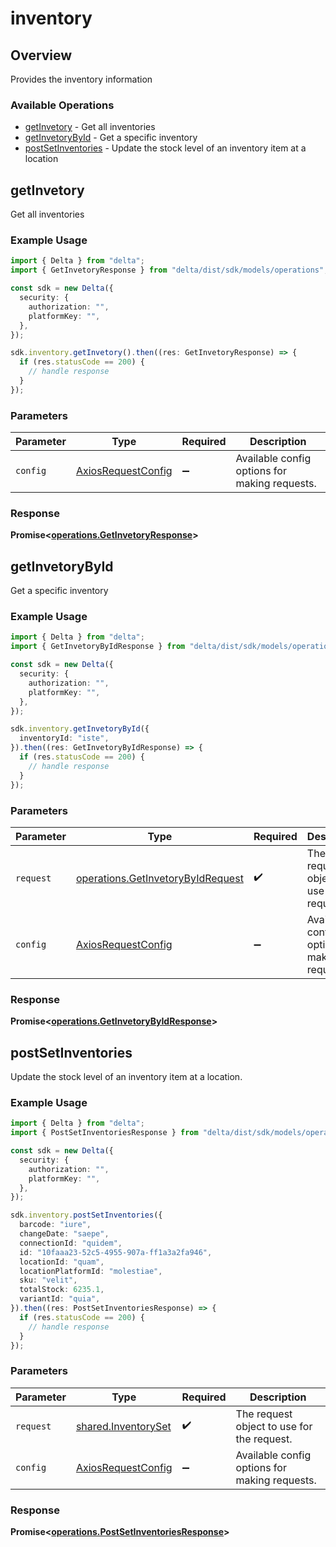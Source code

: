# inventory

## Overview

Provides the inventory information

### Available Operations

* [getInvetory](#getinvetory) - Get all inventories
* [getInvetoryById](#getinvetorybyid) - Get a specific inventory
* [postSetInventories](#postsetinventories) - Update the stock level of an inventory item at a location

## getInvetory

Get all inventories

### Example Usage

```typescript
import { Delta } from "delta";
import { GetInvetoryResponse } from "delta/dist/sdk/models/operations";

const sdk = new Delta({
  security: {
    authorization: "",
    platformKey: "",
  },
});

sdk.inventory.getInvetory().then((res: GetInvetoryResponse) => {
  if (res.statusCode == 200) {
    // handle response
  }
});
```

### Parameters

| Parameter                                                    | Type                                                         | Required                                                     | Description                                                  |
| ------------------------------------------------------------ | ------------------------------------------------------------ | ------------------------------------------------------------ | ------------------------------------------------------------ |
| `config`                                                     | [AxiosRequestConfig](https://axios-http.com/docs/req_config) | :heavy_minus_sign:                                           | Available config options for making requests.                |


### Response

**Promise<[operations.GetInvetoryResponse](../../models/operations/getinvetoryresponse.md)>**


## getInvetoryById

Get a specific inventory

### Example Usage

```typescript
import { Delta } from "delta";
import { GetInvetoryByIdResponse } from "delta/dist/sdk/models/operations";

const sdk = new Delta({
  security: {
    authorization: "",
    platformKey: "",
  },
});

sdk.inventory.getInvetoryById({
  inventoryId: "iste",
}).then((res: GetInvetoryByIdResponse) => {
  if (res.statusCode == 200) {
    // handle response
  }
});
```

### Parameters

| Parameter                                                                              | Type                                                                                   | Required                                                                               | Description                                                                            |
| -------------------------------------------------------------------------------------- | -------------------------------------------------------------------------------------- | -------------------------------------------------------------------------------------- | -------------------------------------------------------------------------------------- |
| `request`                                                                              | [operations.GetInvetoryByIdRequest](../../models/operations/getinvetorybyidrequest.md) | :heavy_check_mark:                                                                     | The request object to use for the request.                                             |
| `config`                                                                               | [AxiosRequestConfig](https://axios-http.com/docs/req_config)                           | :heavy_minus_sign:                                                                     | Available config options for making requests.                                          |


### Response

**Promise<[operations.GetInvetoryByIdResponse](../../models/operations/getinvetorybyidresponse.md)>**


## postSetInventories

Update the stock level of an inventory item at a location.

### Example Usage

```typescript
import { Delta } from "delta";
import { PostSetInventoriesResponse } from "delta/dist/sdk/models/operations";

const sdk = new Delta({
  security: {
    authorization: "",
    platformKey: "",
  },
});

sdk.inventory.postSetInventories({
  barcode: "iure",
  changeDate: "saepe",
  connectionId: "quidem",
  id: "10faaa23-52c5-4955-907a-ff1a3a2fa946",
  locationId: "quam",
  locationPlatformId: "molestiae",
  sku: "velit",
  totalStock: 6235.1,
  variantId: "quia",
}).then((res: PostSetInventoriesResponse) => {
  if (res.statusCode == 200) {
    // handle response
  }
});
```

### Parameters

| Parameter                                                    | Type                                                         | Required                                                     | Description                                                  |
| ------------------------------------------------------------ | ------------------------------------------------------------ | ------------------------------------------------------------ | ------------------------------------------------------------ |
| `request`                                                    | [shared.InventorySet](../../models/shared/inventoryset.md)   | :heavy_check_mark:                                           | The request object to use for the request.                   |
| `config`                                                     | [AxiosRequestConfig](https://axios-http.com/docs/req_config) | :heavy_minus_sign:                                           | Available config options for making requests.                |


### Response

**Promise<[operations.PostSetInventoriesResponse](../../models/operations/postsetinventoriesresponse.md)>**


